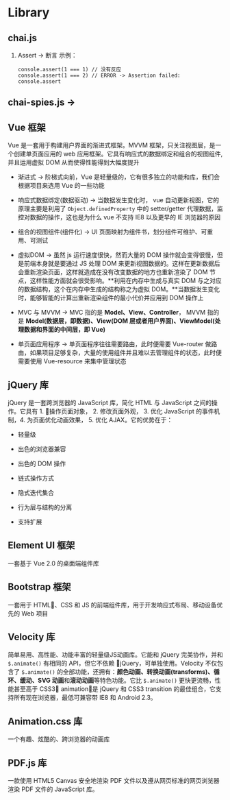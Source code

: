 # Library

## chai.js

1. Assert -> 断言
    示例：
    ```
    console.assert(1 === 1) // 没有反应
    console.assert(1 === 2) // ERROR -> Assertion failed: console.assert
    ```

## chai-spies.js -> 

## Vue 框架
Vue 是一套用于构建用户界面的渐进式框架。MVVM 框架，只关注视图层，是一个创建单页面应用的 web 应用框架。它具有响应式的数据绑定和组合的视图组件,并且运用虚拟 DOM 从而使得性能得到大幅度提升
- 渐进式 -> 阶梯式向前，Vue 是轻量级的，它有很多独立的功能和库，我们会根据项目来选用 Vue 的一些功能

- 响应式数据绑定(数据驱动) -> 当数据发生变化时， vue 自动更新视图，它的原理主要是利用了 ` Object.definedProperty ` 中的 setter/getter 代理数据，监控对数据的操作，这也是为什么 vue 不支持 IE8 以及更早的 IE 浏览器的原因

- 组合的视图组件(组件化) -> UI 页面映射为组件书，划分组件可维护、可重用、可测试

- 虚拟DOM -> 虽然 js 运行速度很快，然而大量的 DOM 操作就会变得很慢，但是前端本身就是要通过 JS 处理 DOM 来更新视图数据的。这样在更新数据后会重新渲染页面，这样就造成在没有改变数据的地方也重新渲染了 DOM 节点，这样性能方面就会很受影响。**利用在内存中生成与真实 DOM 与之对应的数据结构，这个在内存中生成的结构称之为虚拟 DOM。**当数据发生变化时，能够智能的计算出重新渲染组件的最小代价并应用到 DOM 操作上

- MVC 与 MVVM -> MVC 指的是 **Model、View、Controller**， MVVM 指的是 **Model(数据层，即数据)、View(DOM 层或者用户界面)、ViewModel(处理数据和界面的中间层，即 Vue)**

- 单页面应用程序 -> 单页面程序往往需要路由，此时便需要 Vue-router 做路由，如果项目足够复杂，大量的使用组件并且难以去管理组件的状态，此时便需要使用 Vue-resource 来集中管理状态

## jQuery 库
jQuery 是一套跨浏览器的 JavaScript 库，简化 HTML 与 JavaScript 之间的操作。它具有 1. 操作页面对象， 2. 修改页面外观， 3. 优化 JavaScript 的事件机制，4. 为页面优化动画效果， 5. 优化 AJAX。它的优势在于：
- 轻量级

- 出色的浏览器兼容

- 出色的 DOM 操作

- 链式操作方式

- 隐式迭代集合

- 行为层与结构的分离

- 支持扩展

## Element UI 框架
一套基于 Vue 2.0 的桌面端组件库

## Bootstrap 框架
一套用于 HTML、CSS 和 JS 的前端组件库，用于开发响应式布局、移动设备优先的 Web 项目

## Velocity 库
简单易用、高性能、功能丰富的轻量级JS动画库。它能和 jQuery 完美协作，并和 ` $.animate() ` 有相同的 API，但它不依赖 jQuery，可单独使用。Velocity 不仅包含了 ` $.animate() ` 的全部功能，还拥有：**颜色动画、转换动画(transforms)、循环、缓动、SVG 动画**和**滚动动画**等特色功能。它比 ` $.animate() ` 更快更流畅，性能甚至高于 CSS3 animation，是 jQuery 和 CSS3 transition 的最佳组合，它支持所有现在浏览器，最低可兼容带 IE8 和 Android 2.3。

## Animation.css 库
一个有趣、炫酷的、跨浏览器的动画库

## PDF.js 库
一款使用 HTML5 Canvas 安全地渲染 PDF 文件以及遵从网页标准的网页浏览器渲染 PDF 文件的 JavaScript 库。